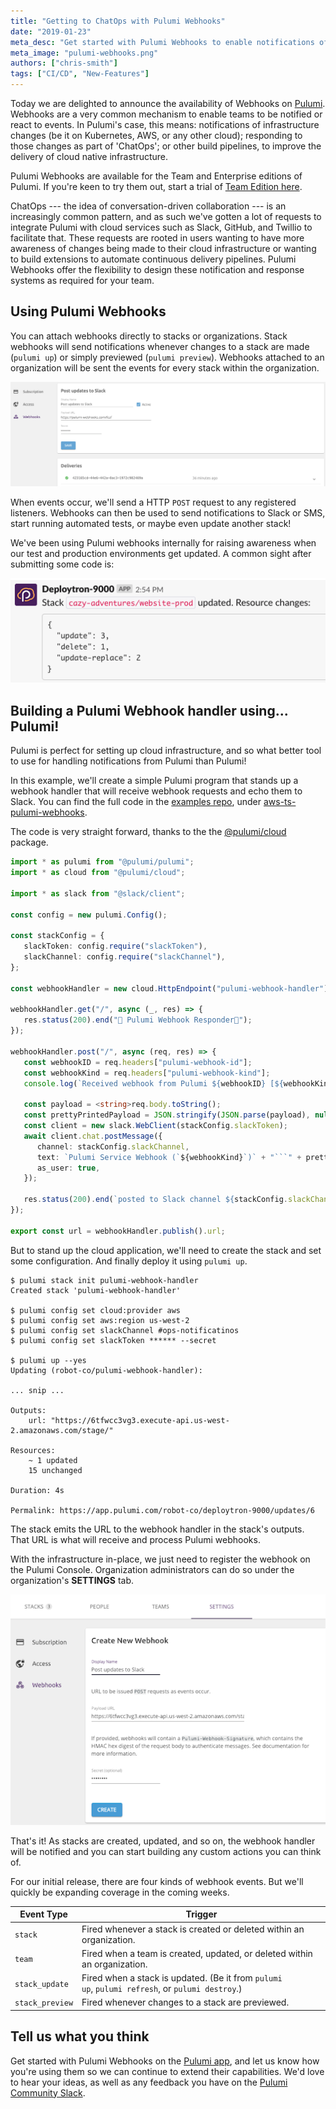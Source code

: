 ```yaml
---
title: "Getting to ChatOps with Pulumi Webhooks"
date: "2019-01-23"
meta_desc: "Get started with Pulumi Webhooks to enable notifications of infrastructure changes and respond to those changes as part of a ChatOps workflow."
meta_image: "pulumi-webhooks.png"
authors: ["chris-smith"]
tags: ["CI/CD", "New-Features"]
---
```


Today we are delighted to announce the availability of Webhooks on
[Pulumi](https://app.pulumi.com). Webhooks are a very common mechanism
to enable teams to be notified or react to events. In Pulumi's case,
this means: notifications of infrastructure changes (be it on
Kubernetes, AWS, or any other cloud); responding to those changes as
part of 'ChatOps'; or other build pipelines, to improve the delivery of
cloud native infrastructure.

Pulumi Webhooks are available for the Team and Enterprise editions of
Pulumi. If you're keen to try them out, start a trial of
[Team Edition here](https://app.pulumi.com/site/trial).
<!--more-->

ChatOps --- the idea of conversation-driven collaboration --- is an
increasingly common pattern, and as such we've gotten a lot of requests
to integrate Pulumi with cloud services such as Slack, GitHub, and
Twillio to facilitate that. These requests are rooted in users wanting
to have more awareness of changes being made to their cloud
infrastructure or wanting to build extensions to automate continuous
delivery pipelines. Pulumi Webhooks offer the flexibility to design
these notification and response systems as required for your team.

## Using Pulumi Webhooks

You can attach webhooks directly to stacks or organizations. Stack
webhooks will send notifications whenever changes to a stack are made
(`pulumi up`) or simply previewed (`pulumi preview`). Webhooks attached
to an organization will be sent the events for every stack within the
organization.

![Pulumi webhooks](./pulumi-webhooks.png)

When events occur, we'll send a HTTP `POST` request to any registered
listeners. Webhooks can then be used to send notifications to Slack or
SMS, start running automated tests, or maybe even update another stack!

We've been using Pulumi webhooks internally for raising awareness when
our test and production environments get updated. A common sight after
submitting some code is:

![webhooks2](./pulumi-webhooks-2.png)

## Building a Pulumi Webhook handler using... Pulumi!

Pulumi is perfect for setting up cloud infrastructure, and so what
better tool to use for handling notifications from Pulumi than Pulumi!

In this example, we'll create a simple Pulumi program that stands up a
webhook handler that will receive webhook requests and echo them to
Slack. You can find the full code in the
[examples repo](https://github.com/pulumi/examples/), under
[aws-ts-pulumi-webhooks](https://github.com/pulumi/examples/tree/master/aws-ts-pulumi-webhooks).

The code is very straight forward, thanks to the the
[@pulumi/cloud](https://github.com/pulumi/pulumi-cloud) package.

```typescript
import * as pulumi from "@pulumi/pulumi";
import * as cloud from "@pulumi/cloud";

import * as slack from "@slack/client";

const config = new pulumi.Config();

const stackConfig = {
   slackToken: config.require("slackToken"),
   slackChannel: config.require("slackChannel"),
};

const webhookHandler = new cloud.HttpEndpoint("pulumi-webhook-handler");

webhookHandler.get("/", async (_, res) => {
   res.status(200).end("🍹 Pulumi Webhook Responder🍹");
});

webhookHandler.post("/", async (req, res) => {
   const webhookID = req.headers["pulumi-webhook-id"];
   const webhookKind = req.headers["pulumi-webhook-kind"];
   console.log(`Received webhook from Pulumi ${webhookID} [${webhookKind}]`);

   const payload = <string>req.body.toString();
   const prettyPrintedPayload = JSON.stringify(JSON.parse(payload), null, 2);
   const client = new slack.WebClient(stackConfig.slackToken);
   await client.chat.postMessage({
      channel: stackConfig.slackChannel,
      text: `Pulumi Service Webhook (`${webhookKind}`)` + "```" + prettyPrintedPayload + "```",
      as_user: true,
   });

   res.status(200).end(`posted to Slack channel ${stackConfig.slackChannel}`);
});

export const url = webhookHandler.publish().url;
```

But to stand up the cloud application, we'll need to create the stack
and set some configuration. And finally deploy it using `pulumi up`.

    $ pulumi stack init pulumi-webhook-handler
    Created stack 'pulumi-webhook-handler'

    $ pulumi config set cloud:provider aws
    $ pulumi config set aws:region us-west-2
    $ pulumi config set slackChannel #ops-notificatinos
    $ pulumi config set slackToken ****** --secret

    $ pulumi up --yes
    Updating (robot-co/pulumi-webhook-handler):

    ... snip ...

    Outputs:
        url: "https://6tfwcc3vg3.execute-api.us-west-2.amazonaws.com/stage/"

    Resources:
        ~ 1 updated
        15 unchanged

    Duration: 4s

    Permalink: https://app.pulumi.com/robot-co/deploytron-9000/updates/6

The stack emits the URL to the webhook handler in the stack's outputs.
That URL is what will receive and process Pulumi webhooks.

With the infrastructure in-place, we just need to register the webhook
on the Pulumi Console. Organization administrators can do so under
the organization's **SETTINGS** tab.

![webhooks3](./pulumi-webhooks-3.png)

That's it! As stacks are created, updated, and so on, the webhook
handler will be notified and you can start building any custom actions
you can think of.

For our initial release, there are four kinds of webhook events. But
we'll quickly be expanding coverage in the coming weeks.

| **Event Type**                    | **Trigger**
| --------------------------------- | ----------------------------------
| `stack`                           | Fired whenever a stack is created or deleted within an organization.
| `team`                            | Fired when a team is created, updated, or deleted within an organization.
| `stack_update`                    | Fired when a stack is updated. (Be it from `pulumi up`, `pulumi refresh`, or `pulumi destroy`.)
| `stack_preview`                   | Fired whenever changes to a stack  are previewed.

## Tell us what you think

Get started with Pulumi Webhooks on the [Pulumi app](https://app.pulumi.com), and let us know how you're using them so
we can continue to extend their capabilities. We'd love to hear your
ideas, as well as any feedback you have on the
[Pulumi Community Slack](https://slack.pulumi.com).
